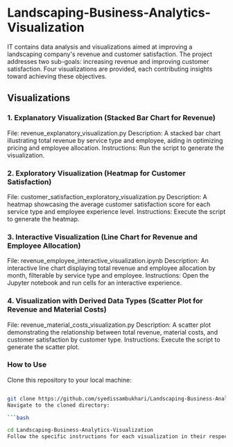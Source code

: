 # Landscaping-Business-Analytics-Visualization
IT contains data analysis and visualizations aimed at improving a landscaping company's revenue and customer satisfaction. The project addresses two sub-goals: increasing revenue and improving customer satisfaction. Four visualizations are provided, each contributing insights toward achieving these objectives.

## Visualizations
### 1. Explanatory Visualization (Stacked Bar Chart for Revenue)
File: revenue_explanatory_visualization.py
Description: A stacked bar chart illustrating total revenue by service type and employee, aiding in optimizing pricing and employee allocation.
Instructions: Run the script to generate the visualization.
### 2. Exploratory Visualization (Heatmap for Customer Satisfaction)
File: customer_satisfaction_exploratory_visualization.py
Description: A heatmap showcasing the average customer satisfaction score for each service type and employee experience level.
Instructions: Execute the script to generate the heatmap.
### 3. Interactive Visualization (Line Chart for Revenue and Employee Allocation)
File: revenue_employee_interactive_visualization.ipynb
Description: An interactive line chart displaying total revenue and employee allocation by month, filterable by service type and employee.
Instructions: Open the Jupyter notebook and run cells for an interactive experience.
### 4. Visualization with Derived Data Types (Scatter Plot for Revenue and Material Costs)
File: revenue_material_costs_visualization.py
Description: A scatter plot demonstrating the relationship between total revenue, material costs, and customer satisfaction by customer type.
Instructions: Execute the script to generate the scatter plot.
### How to Use
Clone this repository to your local machine:

```bash

git clone https://github.com/syedissambukhari/Landscaping-Business-Analytics-Visualization.git
Navigate to the cloned directory:

```bash

cd Landscaping-Business-Analytics-Visualization
Follow the specific instructions for each visualization in their respective files.
